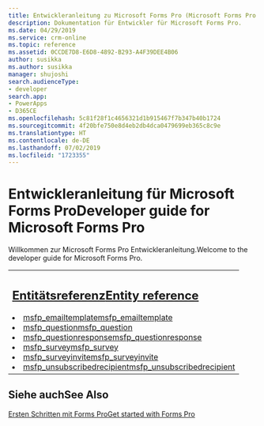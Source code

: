 ```yaml
---
title: Entwickleranleitung zu Microsoft Forms Pro (Microsoft Forms Pro | Dynamics 365 for Customer Engagement)| MicrosoftDocs
description: Dokumentation für Entwickler für Microsoft Forms Pro.
ms.date: 04/29/2019
ms.service: crm-online
ms.topic: reference
ms.assetid: 0CCDE7D8-E6D8-4892-B293-A4F39DEE4B06
author: susikka
ms.author: susikka
manager: shujoshi
search.audienceType:
- developer
search.app:
- PowerApps
- D365CE
ms.openlocfilehash: 5c81f28f1c4656321d1b915467f7b347b40b1724
ms.sourcegitcommit: 4f20bfe750e8d4eb2db4dca0479699eb365c8c9e
ms.translationtype: HT
ms.contentlocale: de-DE
ms.lasthandoff: 07/02/2019
ms.locfileid: "1723355"
---
```

# <a name="developer-guide-for-microsoft-forms-pro"></a><span data-ttu-id="ef0e1-103">Entwickleranleitung für Microsoft Forms Pro</span><span class="sxs-lookup"><span data-stu-id="ef0e1-103">Developer guide for Microsoft Forms Pro</span></span>



<span data-ttu-id="ef0e1-104">Willkommen zur Microsoft Forms Pro Entwickleranleitung.</span><span class="sxs-lookup"><span data-stu-id="ef0e1-104">Welcome to the developer guide for Microsoft Forms Pro.</span></span>

<table>
<tr><td>
<h2><span data-ttu-id="ef0e1-105"><a href="forms-pro-reference.md">Entitätsreferenz</a></span><span class="sxs-lookup"><span data-stu-id="ef0e1-105"><a href="forms-pro-reference.md">Entity reference</a></span></span></h2>
<li><span data-ttu-id="ef0e1-106"><a href="reference/entities/msfp_emailtemplate.md">msfp_emailtemplate</a></span><span class="sxs-lookup"><span data-stu-id="ef0e1-106"><a href="reference/entities/msfp_emailtemplate.md">msfp_emailtemplate</a></span></span></li>
<li><span data-ttu-id="ef0e1-107"><a href="reference/entities/msfp_question.md">msfp_question</a></span><span class="sxs-lookup"><span data-stu-id="ef0e1-107"><a href="reference/entities/msfp_question.md">msfp_question</a></span></span></li>
<li><span data-ttu-id="ef0e1-108"><a href="reference/entities/msfp_questionresponse.md">msfp_questionresponse</a></span><span class="sxs-lookup"><span data-stu-id="ef0e1-108"><a href="reference/entities/msfp_questionresponse.md">msfp_questionresponse</a></span></span></li>
<li><span data-ttu-id="ef0e1-109"><a href="reference/entities/msfp_survey.md">msfp_survey</a></span><span class="sxs-lookup"><span data-stu-id="ef0e1-109"><a href="reference/entities/msfp_survey.md">msfp_survey</a></span></span></li>
<li><span data-ttu-id="ef0e1-110"><a href="reference/entities/msfp_surveyinvite.md">msfp_surveyinvite</a></span><span class="sxs-lookup"><span data-stu-id="ef0e1-110"><a href="reference/entities/msfp_surveyinvite.md">msfp_surveyinvite</a></span></span></li>
<li><span data-ttu-id="ef0e1-111"><a href="reference/entities/msfp_unsubscribedrecipient.md">msfp_unsubscribedrecipient</a></span><span class="sxs-lookup"><span data-stu-id="ef0e1-111"><a href="reference/entities/msfp_unsubscribedrecipient.md">msfp_unsubscribedrecipient</a></span></span></li>
</td></tr>
</table>

## <a name="see-also"></a><span data-ttu-id="ef0e1-112">Siehe auch</span><span class="sxs-lookup"><span data-stu-id="ef0e1-112">See Also</span></span>

[<span data-ttu-id="ef0e1-113">Ersten Schritten mit Forms Pro</span><span class="sxs-lookup"><span data-stu-id="ef0e1-113">Get started with Forms Pro</span></span>](../get-started.md)